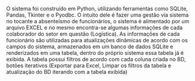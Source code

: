 O sistema foi construído em Python, utilizando ferramentas como SQLite, Pandas, Tkinter e o Pyodbc.
O intuito dele é fazer uma gestão via sistema no tocante a absenteísmo de funcionários, o sistema é alimentado por um arquivo EXCEL e no mesmo encontra-se algumas informações de cada colaborador do setor em questão (Logística).
As informações de cada funcionário são utilizadas para atualizações dinâmicas de acordo com os campos do sistema, armazenados em um banco de dados SQLite e renderizados em uma tabela, dentro do próprio sistema essa tabela já é exibida.
A tabela possui filtros de acordo com cada coluna criada no BD, botões iterativos (Exportar para Excel, Limpar os filtros da tabela e atualização do BD iterando com a tabela exibida)